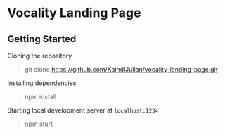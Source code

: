 # Vocality Landing Page
## Getting Started
Cloning the repository
> git clone https://github.com/KaindlJulian/vocality-landing-page.git

Installing dependencies
> npm install

Starting local development server at `localhost:1234`
> npm start
